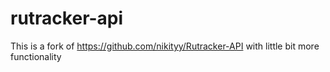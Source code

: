 # rutracker-api
This is a fork of https://github.com/nikityy/Rutracker-API with little bit more functionality
